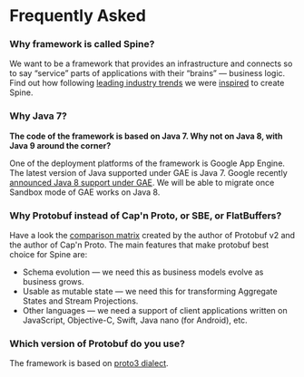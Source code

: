 # Frequently Asked

 
### Why framework is called Spine?
 We want to be a framework that provides an infrastructure and connects so to say “service” parts of applications with their “brains” — business logic. 
 Find out how following [leading industry trends](/docs/guides/priorart.html) we were [inspired](/docs/guides/motivation.html) to create Spine. 

### Why Java 7?
**The code of the framework is based on Java 7. Why not on Java 8, with Java 9 around the corner?**

One of the deployment platforms of the framework is Google App Engine. The latest version of Java supported under GAE is Java 7. Google recently [announced Java 8 support under GAE](https://youtu.be/aKUlu9-psZo?t=15m30s). We will be able to migrate once Sandbox mode of GAE works on Java 8.

### Why Protobuf instead of Cap'n Proto, or SBE, or FlatBuffers?
Have a look the [comparison matrix](https://capnproto.org/news/2014-06-17-capnproto-flatbuffers-sbe.html) created by the author of Protobuf v2 and the author of Cap'n Proto. The main features that make protobuf best choice for Spine are:

* Schema evolution — we need this as business models evolve as business grows.
* Usable as mutable state — we need this for transforming Aggregate States and Stream Projections.
* Other languages — we need a support of client applications written on JavaScript, Objective-C, Swift, Java nano (for Android), etc.

### Which version of Protobuf do you use?
The framework is based on [proto3 dialect](https://developers.google.com/protocol-buffers/docs/proto3).
